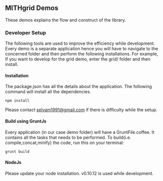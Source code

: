 ## MITHgrid Demos

These demos explains the flow and construct of the library. 

### Developer Setup

The following tools are used to improve the efficiency while development. Every demo is a separate application hence you will have to navigate to the concerned folder and then perform the following installations. For example, If you want to develop for the grid demo, enter the grid/ folder and then install.

#### Installation
The package.json has all the details about the application. The following command will install all the dependencies.

	npm install
		
Please contact selvam1991@gmail.com if there is difficulty while the setup.

#### Build using GruntJs

Every application (in our case demo folder) will have a GruntFile.coffee. It contains all the tasks that needs to be performed. To build(i.e. compile,concat,minify) the code, run this on your terminal:

	grunt build



#### NodeJs
Please update your node installation. v0.10.12 is used while development.



